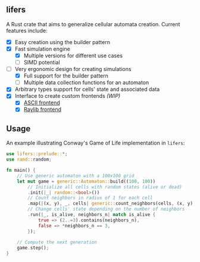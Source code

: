lifers
------
A Rust crate that aims to generalize cellular automata creation. Current features include:
- [x] Easy creation using the builder pattern
- [x] Fast simulation engine
  - [x] Multiple versions for different use cases
  - [ ] SIMD potential
- [ ] Very ergonomic design for creating simulations
  - [x] Full support for the builder pattern
  - [ ] Multiple data collection functions for an automaton
- [x] Arbitrary types support for cells' state and associated data
- [x] Interface to create custom frontends _(WIP)_
  - [x] [ASCII frontend](https://crates.io/crates/lifers-ascii)
  - [x] [Raylib frontend](https://crates.io/crates/lifers-raylib)

## Usage
An example illustrating Conway's Game of Life implementation in `lifers`:
```rust
use lifers::prelude::*;
use rand::random;

fn main() {
    // Use generic automaton with a 100x100 grid
    let mut game = generic::Automaton::build((100, 100))
        // Initialize all cells with random states (alive or dead)
        .init(|_| random::<bool>())
        // Count neighbors in radius of 1 for each cell
        .map(|(x, y), _, cells| generic::count_neighbors(cells, (x, y), 1, |b| *b))
        // Change cells' state depending on the number of neighbors
        .run(|_, is_alive, neighbors_n| match is_alive {
            true => (2..=3).contains(neighbors_n),
            false => *neighbors_n == 3,
        });
    
    // Compute the next generation
    game.step();
}
```
